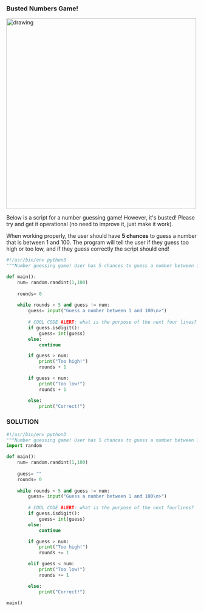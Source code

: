 ### Busted Numbers Game!

<img src="https://www.codesnail.com/wp-content/uploads/2020/08/guess-the-number-game-in-python.png" alt="drawing" width="500"/>


Below is a script for a number guessing game! However, it's busted! Please try and get it operational (no need to improve it, just make it work).

When working properly, the user should have **5 chances** to guess a number that is between 1 and 100. The program will tell the user if they guess too high or too low, and if they guess correctly the script should end!

```python
#!/usr/bin/env python3
"""Number guessing game! User has 5 chances to guess a number between 1 and 100!"""

def main():
    num= random.randint(1,100)
    
    rounds= 0
    
    while rounds < 5 and guess != num:
        guess= input("Guess a number between 1 and 100\n>")
        
        # COOL CODE ALERT: what is the purpose of the next four lines?
        if guess.isdigit():
            guess= int(guess)
        else:
            continue

        if guess > num:
            print("Too high!")
            rounds + 1

        if guess < num:
            print("Too low!")
            rounds + 1

        else:
            print("Correct!")
```


### SOLUTION

```python
#!/usr/bin/env python3
"""Number guessing game! User has 5 chances to guess a number between 1 and 100!"""
import random

def main():
    num= random.randint(1,100)
    
    guess= ""
    rounds= 0
    
    while rounds < 5 and guess != num:
        guess= input("Guess a number between 1 and 100\n>")
        
        # COOL CODE ALERT: what is the purpose of the next fourlines?
        if guess.isdigit():
            guess= int(guess)
        else:
            continue

        if guess > num:
            print("Too high!")
            rounds += 1

        elif guess < num:
            print("Too low!")
            rounds += 1

        else:
            print("Correct!")

main()
```
